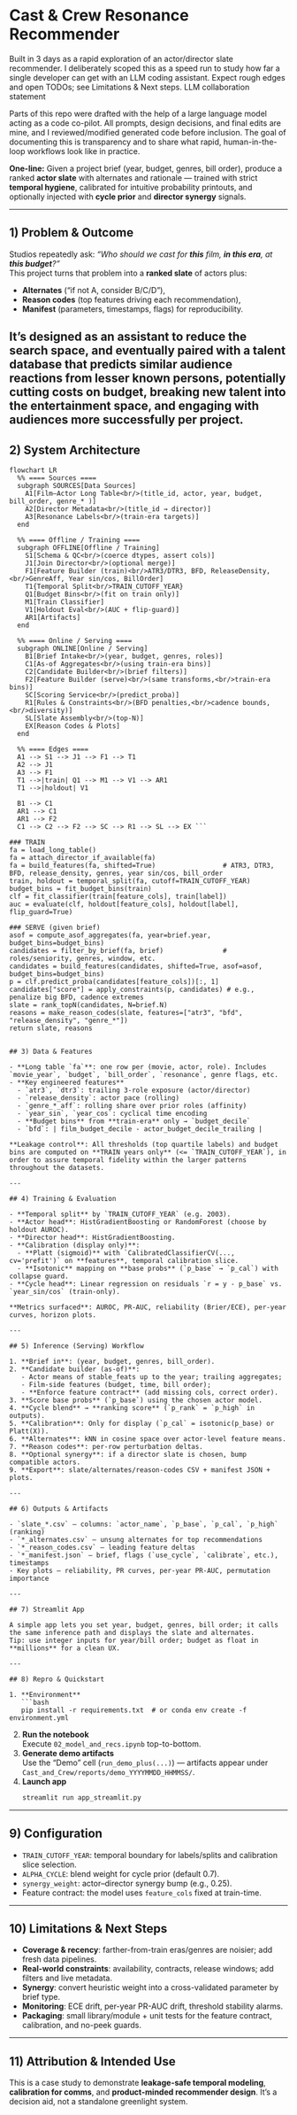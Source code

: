 # Cast & Crew Resonance Recommender

Built in 3 days as a rapid exploration of an actor/director slate recommender. I deliberately scoped this as a speed run to study how far a single developer can get with an LLM coding assistant. Expect rough edges and open TODOs; see Limitations & Next steps.
LLM collaboration statement

Parts of this repo were drafted with the help of a large language model acting as a code co-pilot. All prompts, design decisions, and final edits are mine, and I reviewed/modified generated code before inclusion. The goal of documenting this is transparency and to share what rapid, human-in-the-loop workflows look like in practice.

**One-line:** Given a project brief (year, budget, genres, bill order), produce a ranked **actor slate** with alternates and rationale — trained with strict **temporal hygiene**, calibrated for intuitive probability printouts, and optionally injected with **cycle prior** and **director synergy** signals.

---

## 1) Problem & Outcome

Studios repeatedly ask: _“Who should we cast for **this** film, **in this era**, at **this budget**?”_  
This project turns that problem into a **ranked slate** of actors plus:
- **Alternates** (“if not A, consider B/C/D”),
- **Reason codes** (top features driving each recommendation),
- **Manifest** (parameters, timestamps, flags) for reproducibility.

It’s designed as an **assistant** to reduce the search space, and eventually paired with a talent database that predicts similar audience reactions from lesser known persons, potentially cutting costs on budget, breaking new talent into the entertainment space, and 
engaging with audiences more successfully per project.
---

## 2) System Architecture
```mermaid 
flowchart LR
  %% ==== Sources ====
  subgraph SOURCES[Data Sources]
    A1[Film–Actor Long Table<br/>(title_id, actor, year, budget, bill_order, genre_* )]
    A2[Director Metadata<br/>(title_id → director)]
    A3[Resonance Labels<br/>(train-era targets)]
  end

  %% ==== Offline / Training ====
  subgraph OFFLINE[Offline / Training]
    S1[Schema & QC<br/>(coerce dtypes, assert cols)]
    J1[Join Director<br/>(optional merge)]
    F1[Feature Builder (train)<br/>ATR3/DTR3, BFD, ReleaseDensity,<br/>GenreAff, Year sin/cos, BillOrder]
    T1{Temporal Split<br/>TRAIN_CUTOFF_YEAR}
    Q1[Budget Bins<br/>(fit on train only)]
    M1[Train Classifier]
    V1[Holdout Eval<br/>(AUC + flip-guard)]
    AR1[Artifacts]
  end

  %% ==== Online / Serving ====
  subgraph ONLINE[Online / Serving]
    B1[Brief Intake<br/>(year, budget, genres, roles)]
    C1[As-of Aggregates<br/>(using train-era bins)]
    C2[Candidate Builder<br/>(brief filters)]
    F2[Feature Builder (serve)<br/>(same transforms,<br/>train-era bins)]
    SC[Scoring Service<br/>(predict_proba)]
    R1[Rules & Constraints<br/>(BFD penalties,<br/>cadence bounds,<br/>diversity)]
    SL[Slate Assembly<br/>(top-N)]
    EX[Reason Codes & Plots]
  end

  %% ==== Edges ====
  A1 --> S1 --> J1 --> F1 --> T1
  A2 --> J1
  A3 --> F1
  T1 -->|train| Q1 --> M1 --> V1 --> AR1
  T1 -->|holdout| V1

  B1 --> C1
  AR1 --> C1
  AR1 --> F2
  C1 --> C2 --> F2 --> SC --> R1 --> SL --> EX ```

### TRAIN
fa = load_long_table()
fa = attach_director_if_available(fa)
fa = build_features(fa, shifted=True)                 # ATR3, DTR3, BFD, release_density, genres, year sin/cos, bill_order
train, holdout = temporal_split(fa, cutoff=TRAIN_CUTOFF_YEAR)
budget_bins = fit_budget_bins(train)
clf = fit_classifier(train[feature_cols], train[label])
auc = evaluate(clf, holdout[feature_cols], holdout[label], flip_guard=True)

### SERVE (given brief)
asof = compute_asof_aggregates(fa, year=brief.year, budget_bins=budget_bins)
candidates = filter_by_brief(fa, brief)               # roles/seniority, genres, window, etc.
candidates = build_features(candidates, shifted=True, asof=asof, budget_bins=budget_bins)
p = clf.predict_proba(candidates[feature_cols])[:, 1]
candidates["score"] = apply_constraints(p, candidates) # e.g., penalize big BFD, cadence extremes
slate = rank_topN(candidates, N=brief.N)
reasons = make_reason_codes(slate, features=["atr3", "bfd", "release_density", "genre_*"])
return slate, reasons


## 3) Data & Features

- **Long table `fa`**: one row per (movie, actor, role). Includes `movie_year`, `budget`, `bill_order`, `resonance`, genre flags, etc.
- **Key engineered features**
  - `atr3`, `dtr3`: trailing 3-role exposure (actor/director)
  - `release_density`: actor pace (rolling)
  - `genre_*_aff`: rolling share over prior roles (affinity)
  - `year_sin`, `year_cos`: cyclical time encoding
  - **Budget bins** from **train-era** only → `budget_decile`
  - `bfd`: | film_budget_decile - actor_budget_decile_trailing |

**Leakage control**: All thresholds (top quartile labels) and budget bins are computed on **TRAIN years only** (<= `TRAIN_CUTOFF_YEAR`), in order to assure temporal fidelity within the larger patterns throughout the datasets.

---

## 4) Training & Evaluation

- **Temporal split** by `TRAIN_CUTOFF_YEAR` (e.g. 2003).
- **Actor head**: HistGradientBoosting or RandomForest (choose by holdout AUROC).
- **Director head**: HistGradientBoosting.
- **Calibration (display only)**:
  - **Platt (sigmoid)** with `CalibratedClassifierCV(..., cv='prefit')` on **features**, temporal calibration slice.
  - **Isotonic** mapping on **base probs** (`p_base` → `p_cal`) with collapse guard.
- **Cycle head**: Linear regression on residuals `r = y - p_base` vs. `year_sin/cos` (train-only).

**Metrics surfaced**: AUROC, PR-AUC, reliability (Brier/ECE), per-year curves, horizon plots.

---

## 5) Inference (Serving) Workflow

1. **Brief in**: (year, budget, genres, bill_order).
2. **Candidate builder (as-of)**:
   - Actor means of stable_feats up to the year; trailing aggregates;
   - Film-side features (budget, time, bill order);
   - **Enforce feature contract** (add missing cols, correct order).
3. **Score base probs** (`p_base`) using the chosen actor model.
4. **Cycle blend** → **ranking score** (`p_rank` = `p_high` in outputs).
5. **Calibration**: Only for display (`p_cal` = isotonic(p_base) or Platt(X)).
6. **Alternates**: kNN in cosine space over actor-level feature means.
7. **Reason codes**: per-row perturbation deltas.
8. **Optional synergy**: if a director slate is chosen, bump compatible actors.
9. **Export**: slate/alternates/reason-codes CSV + manifest JSON + plots.

---

## 6) Outputs & Artifacts

- `slate_*.csv` — columns: `actor_name`, `p_base`, `p_cal`, `p_high` (ranking)
- `*_alternates.csv` — unsung alternates for top recommendations
- `*_reason_codes.csv` — leading feature deltas
- `*_manifest.json` — brief, flags (`use_cycle`, `calibrate`, etc.), timestamps
- Key plots — reliability, PR curves, per-year PR-AUC, permutation importance

---

## 7) Streamlit App 

A simple app lets you set year, budget, genres, bill order; it calls the same inference path and displays the slate and alternates.  
Tip: use integer inputs for year/bill order; budget as float in **millions** for a clean UX.

---

## 8) Repro & Quickstart

1. **Environment**  
   ```bash
   pip install -r requirements.txt  # or conda env create -f environment.yml
   ```
2. **Run the notebook**  
   Execute `02_model_and_recs.ipynb` top-to-bottom.
3. **Generate demo artifacts**  
   Use the “Demo” cell (`run_demo_plus(...)`) — artifacts appear under `Cast_and_Crew/reports/demo_YYYYMMDD_HHMMSS/`.
4. **Launch app**  
   ```bash
   streamlit run app_streamlit.py
   ```

---

## 9) Configuration

- `TRAIN_CUTOFF_YEAR`: temporal boundary for labels/splits and calibration slice selection.
- `ALPHA_CYCLE`: blend weight for cycle prior (default 0.7).
- `synergy_weight`: actor–director synergy bump (e.g., 0.25).
- Feature contract: the model uses `feature_cols` fixed at train-time.

---

## 10) Limitations & Next Steps

- **Coverage & recency**: farther-from-train eras/genres are noisier; add fresh data pipelines.
- **Real-world constraints**: availability, contracts, release windows; add filters and live metadata.
- **Synergy**: convert heuristic weight into a cross-validated parameter by brief type.
- **Monitoring**: ECE drift, per-year PR-AUC drift, threshold stability alarms.
- **Packaging**: small library/module + unit tests for the feature contract, calibration, and no-peek guards.

---

## 11) Attribution & Intended Use

This is a case study to demonstrate **leakage-safe temporal modeling**, **calibration for comms**, and **product-minded recommender design**. It’s a decision aid, not a standalone greenlight system.
